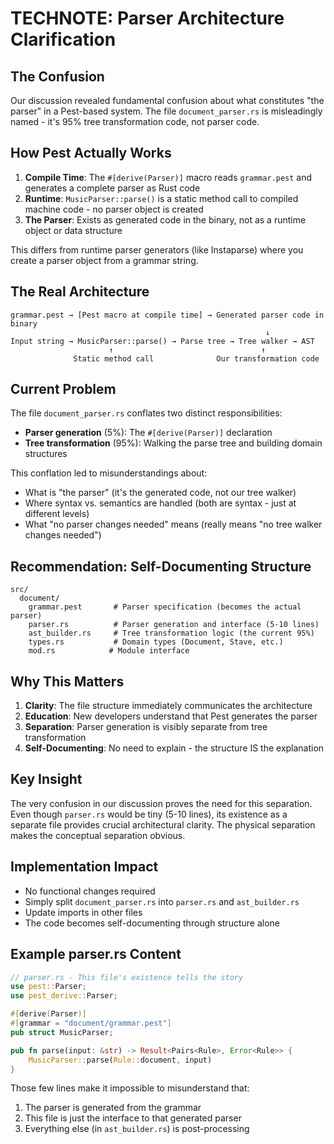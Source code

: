 # TECHNOTE: Parser Architecture Clarification

## The Confusion

Our discussion revealed fundamental confusion about what constitutes "the parser" in a Pest-based system. The file `document_parser.rs` is misleadingly named - it's 95% tree transformation code, not parser code.

## How Pest Actually Works

1. **Compile Time**: The `#[derive(Parser)]` macro reads `grammar.pest` and generates a complete parser as Rust code
2. **Runtime**: `MusicParser::parse()` is a static method call to compiled machine code - no parser object is created
3. **The Parser**: Exists as generated code in the binary, not as a runtime object or data structure

This differs from runtime parser generators (like Instaparse) where you create a parser object from a grammar string.

## The Real Architecture

```
grammar.pest → [Pest macro at compile time] → Generated parser code in binary
                                                         ↓
Input string → MusicParser::parse() → Parse tree → Tree walker → AST
                      ↑                                 ↑
              Static method call              Our transformation code
```

## Current Problem

The file `document_parser.rs` conflates two distinct responsibilities:
- **Parser generation** (5%): The `#[derive(Parser)]` declaration
- **Tree transformation** (95%): Walking the parse tree and building domain structures

This conflation led to misunderstandings about:
- What is "the parser" (it's the generated code, not our tree walker)
- Where syntax vs. semantics are handled (both are syntax - just at different levels)
- What "no parser changes needed" means (really means "no tree walker changes needed")

## Recommendation: Self-Documenting Structure

```
src/
  document/
    grammar.pest       # Parser specification (becomes the actual parser)
    parser.rs          # Parser generation and interface (5-10 lines)
    ast_builder.rs     # Tree transformation logic (the current 95%)
    types.rs           # Domain types (Document, Stave, etc.)
    mod.rs            # Module interface
```

## Why This Matters

1. **Clarity**: The file structure immediately communicates the architecture
2. **Education**: New developers understand that Pest generates the parser
3. **Separation**: Parser generation is visibly separate from tree transformation
4. **Self-Documenting**: No need to explain - the structure IS the explanation

## Key Insight

The very confusion in our discussion proves the need for this separation. Even though `parser.rs` would be tiny (5-10 lines), its existence as a separate file provides crucial architectural clarity. The physical separation makes the conceptual separation obvious.

## Implementation Impact

- No functional changes required
- Simply split `document_parser.rs` into `parser.rs` and `ast_builder.rs`
- Update imports in other files
- The code becomes self-documenting through structure alone

## Example parser.rs Content

```rust
// parser.rs - This file's existence tells the story
use pest::Parser;
use pest_derive::Parser;

#[derive(Parser)]
#[grammar = "document/grammar.pest"] 
pub struct MusicParser;

pub fn parse(input: &str) -> Result<Pairs<Rule>, Error<Rule>> {
    MusicParser::parse(Rule::document, input)
}
```

Those few lines make it impossible to misunderstand that:
1. The parser is generated from the grammar
2. This file is just the interface to that generated parser
3. Everything else (in `ast_builder.rs`) is post-processing